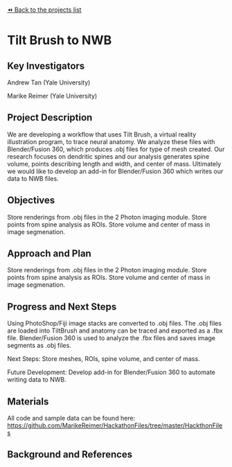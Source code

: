 [:rewind: Back to the projects list](../../README.md#ProjectsList)

<!-- For information on how to write GitHub .md files see https://guides.github.com/features/mastering-markdown/ -->

# Tilt Brush to NWB

## Key Investigators

Andrew Tan (Yale University)

Marike Reimer (Yale University)

## Project Description

We are developing a workflow that uses Tilt Brush, a virtual reality illustration program, to trace neural anatomy.  We analyze these files with Blender/Fusion 360, which produces .obj files for type of mesh created.  Our research focuses on dendritic spines and our analysis generates spine volume, points describing length and width, and center of mass.  Ultimately we would like to develop an add-in for Blender/Fusion 360 which writes our data to NWB files.

## Objectives

<!-- Briefly describe the objectives of your project. What would you like to achive?-->

Store renderings from .obj files in the 2 Photon imaging module.
Store points from spine analysis as ROIs.
Store volume and center of mass in image segmenation.

## Approach and Plan
Store renderings from .obj files in the 2 Photon imaging module.
Store points from spine analysis as ROIs.
Store volume and center of mass in image segmenation.

## Progress and Next Steps

Using PhotoShop/Fiji image stacks are converted to .obj files.
The .obj files are loaded into TiltBrush and anatomy can be traced and exported as a .fbx file.
Blender/Fusion 360 is used to analyze the .fbx files and saves image segments as .obj files.

Next Steps: Store meshes, ROIs, spine volume, and center of mass.

Future Development: Develop add-in for Blender/Fusion 360 to automate writing data to NWB.

<!--Populate this section as you are making progress before/during/after the hackathon-->
<!--Describe the progress you have made on the project,e.g., which objectives you have achieved and how.-->
<!--Describe the next steps you are planing to take to complete the project.-->

## Materials
All code and sample data can be found here:
https://github.com/MarikeReimer/HackathonFiles/tree/master/HackthonFiles

<!--If available add links to the materials relevant to the project, e.g., the code generated for the project or data used-->
<!--If available add pictures and links to videos that demonstrate what has been accomplished.-->
<!--![Description of picture](Example2.jpg)-->

## Background and References


<!--Use this space for information that may help people better understand your project, like links to papers, source code, or data ,e.g:-->
<!-- - Source code: https://github.com/YourUser/YourRepository -->
<!-- - Documentation: https://link.to.docs -->
<!-- - Test data: https://link.to.test.data -->
